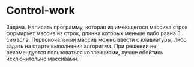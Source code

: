 # Control-work
Задача.
Написать программу, которая из имеющегося массива строк формирует массив из строк, длинна которых меньше либо равна 3 символа. 
Первоночальный массив можно ввести с клавиатуры, либо задать на старте выполнения алгоритма.
При решении не рекомендуется пользоваться коллекциями, лучше обойтись исключительно массивами.
